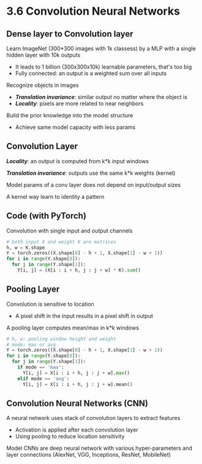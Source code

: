 # 3.6 Convolution Neural Networks 

## Dense layer to Convolution layer

Learn ImageNet (300*300 images with 1k classess) by a MLP with a single hidden layer with 10k outputs

- It leads to 1 billion (300x300x10k) learnable parameters, that's too big
- Fully connected: an output is a weighted sum over all inputs

Recognize objects in images

- ***Translation invariance***: similar output no matter where the object is
- ***Locality***: pixels are more related to near neighbors

Build the prior knowledge into the model structure

- Achieve same model capacity with less params

## Convolution Layer

***Locality***: an output is computed from k*k input windows

***Translation invariance***: outputs use the same k*k weights (kernel)

Model params of a conv layer does not depend on input/output sizes

A kernel way learn to identity a pattern

## Code (with PyTorch)

Convolution with single input and output channels

```python
# both input X and weight K are matrices
h, w = K.shape
Y = torch.zeros((X.shape[0] - h + 1, X.shape[1] - w + 1))
for i in range(Y.shape[0]):
  for j in range(Y.shape[1]):
    Y[i, j] = (X[i : i + h, j : j + w] * K).sum()
```

## Pooling Layer

Convolution is sensitive to location

- A pixel shift in the input results in a pixel shift in output

A pooling layer computes mean/max in k*k windows

```python
# h, w: pooling window height and weight
# mode: max or avg
Y = torch.zeros((X.shape[0] - h + 1, X.shape[1] - w + 1))
for i in range(Y.shape[0]):
  for j in range(Y.shape[1]):
    if mode == 'max':
      Y[i, j] = X[i : i + h, j : j + w].max()
    elif mode == 'avg':
      Y[i, j] = X[i : i + h, j : j + w].mean()
```

## Convolution Neural Networks (CNN)

A neural network uses stack of convolution layers to extract features

- Activation is applied after each convolution layer
- Using pooling to reduce location sensitivity

Model CNNs are deep neural network with various hyper-parameters and layer connections (AlexNet, VGG, Inceptions, ResNet, MobileNet)